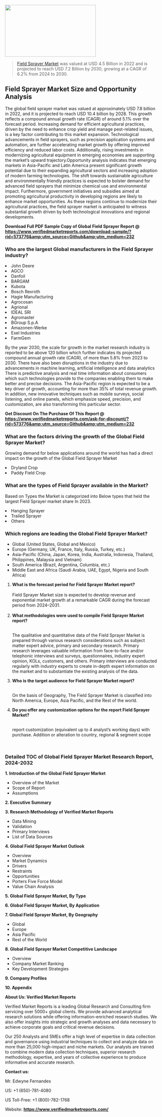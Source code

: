 
<img src="https://ffe5etoiles.com/wp-content/uploads/2024/12/MST1-300x171.png" alt="" width="300" height="171" class="alignnone size-medium wp-image-20088" /><blockquote><p><p><a href="https://www.verifiedmarketreports.com/download-sample/?rid=573776&utm_source=Github&utm_medium=232" target="_blank">Field Sprayer Market</a> was valued at USD 4.5 Billion in 2022 and is projected to reach USD 7.2 Billion by 2030, growing at a CAGR of 6.2% from 2024 to 2030.</p></blockquote><p><h2>Field Sprayer Market Size and Opportunity Analysis</h2>The global field sprayer market was valued at approximately USD 7.8 billion in 2022, and it is projected to reach USD 10.4 billion by 2028. This growth reflects a compound annual growth rate (CAGR) of around 5.1% over the forecast period. Increasing demand for efficient agricultural practices, driven by the need to enhance crop yield and manage pest-related issues, is a key factor contributing to this market expansion. Technological advancements in field sprayers, such as precision application systems and automation, are further accelerating market growth by offering improved efficiency and reduced labor costs. Additionally, rising investments in modernizing agricultural equipment in emerging economies are supporting the market’s upward trajectory.Opportunity analysis indicates that emerging markets in Asia-Pacific and Latin America present significant growth potential due to their expanding agricultural sectors and increasing adoption of modern farming technologies. The shift towards sustainable agriculture and environmentally friendly practices is expected to bolster demand for advanced field sprayers that minimize chemical use and environmental impact. Furthermore, government initiatives and subsidies aimed at promoting agricultural productivity in developing regions are likely to enhance market opportunities. As these regions continue to modernize their agricultural practices, the field sprayer market is anticipated to witness substantial growth driven by both technological innovations and regional developments.</p><p class=""><strong>Download Full PDF Sample Copy of Global Field Sprayer Report @ <a href="https://www.verifiedmarketreports.com/download-sample/?rid=573776&amp;utm_source=Github&amp;utm_medium=232" target="_blank">https://www.verifiedmarketreports.com/download-sample/?rid=573776&amp;utm_source=Github&amp;utm_medium=232</a></strong></p><h3 id="" class="">Who are the largest Global manufacturers in the Field Sprayer industry?</h3><p><li>John Deere</li><li> AGCO</li><li> Danfoil</li><li> BARGAM</li><li> Kubota</li><li> Bosch Rexroth</li><li> Hagie Manufacturing</li><li> Agrocosan</li><li> Agrional</li><li> IDEAL SRl</li><li> Agromaster</li><li> BGroup S.p.A</li><li> Amazonen-Werke</li><li> Exel Industries</li><li> FarmGem</li></p><div class=""><div class="" dir="" data-message-author-role="" data-message-id="" data-message-model-slug=""><div class=""><div class=""><div class=""><div class="" dir="" data-message-author-role="" data-message-id="" data-message-model-slug=""><div class=""><div class=""><p>By the year 2030, the scale for growth in the market research industry is reported to be above 120 billion which further indicates its projected compound annual growth rate (CAGR), of more than 5.8% from 2023 to 2030. There have also been disruptions in the industry due to advancements in machine learning, artificial intelligence and data analytics There is predictive analysis and real time information about consumers which such technologies provide to the companies enabling them to make better and precise decisions. The Asia-Pacific region is expected to be a key driver of growth, accounting for more than 35% of total revenue growth. In addition, new innovative techniques such as mobile surveys, social listening, and online panels, which emphasize speed, precision, and customization, are also transforming this particular sector.</p><p><strong>Get Discount On The Purchase Of This Report @&nbsp; <a href="https://www.verifiedmarketreports.com/ask-for-discount/?rid=573776&amp;utm_source=Github&amp;utm_medium=232" target="_blank">https://www.verifiedmarketreports.com/ask-for-discount/?rid=573776&amp;utm_source=Github&amp;utm_medium=232</a></strong></p></div></div></div></div></div></div></div></div><h3 id="" class="">What are the factors driving the growth of the Global Field Sprayer Market?</h3><p id="" class="">Growing demand for below applications around the world has had a direct impact on the growth of the Global Field Sprayer Market</p><p id="" class=""><li>Dryland Crop</li><li> Paddy Field Crop</li></p><h3 id="" class="">What are the types of Field Sprayer available in the Market?</h3><p id="" class="">Based on Types the Market is categorized into Below types that held the largest Field Sprayer market share In 2023.</p><p id="" class=""><li>Hanging Sprayer</li><li> Trailed Sprayer</li><li> Others</li></p><h3 id="" class="">Which regions are leading the Global Field Sprayer Market?</h3><ul><li>Global (United States, Global and Mexico)</li><li>Europe (Germany, UK, France, Italy, Russia, Turkey, etc.)</li><li>Asia-Pacific (China, Japan, Korea, India, Australia, Indonesia, Thailand, Philippines, Malaysia and Vietnam)</li><li>South America (Brazil, Argentina, Columbia, etc.)</li><li>Middle East and Africa (Saudi Arabia, UAE, Egypt, Nigeria and South Africa)</li></ul><p><ol><li><strong>What is the forecast period for Field Sprayer Market report?<br /></strong><br /><span data-sheets-root="1" data-sheets-value="{&quot;1&quot;:2,&quot;2&quot;:&quot;XXXX size is expected to develop revenue and exponential market growth at a remarkable CAGR during the forecast period from 2024&ndash;2030.&quot;}" data-sheets-userformat="{&quot;2&quot;:12674,&quot;4&quot;:{&quot;1&quot;:2,&quot;2&quot;:16776960},&quot;10&quot;:2,&quot;11&quot;:0,&quot;15&quot;:&quot;Arial&quot;,&quot;16&quot;:12}">Field Sprayer Market size is expected to develop revenue and exponential market growth at a remarkable CAGR during the forecast period from 2024&ndash;2031.</span><br /><br /></li><li><strong>What methodologies were used to compile Field Sprayer Market report?<br /><br /></strong><p>The qualitative and quantitative data of the&nbsp;Field Sprayer Market is prepared through various research considerations such as subject matter expert advice, primary and secondary research. Primary research leverages valuable information from face-to-face and/or telephonic interviews and surveys, questionnaires, industry expert opinion, KOLs, customers, and others. Primary interviews are conducted regularly with industry experts to create in-depth expert information on the market and to substantiate the existing analysis of the data.&nbsp;</p></li><li><strong>Who is the target audience for Field Sprayer Market report?<br /><br /></strong><p>On the basis of Geography, The&nbsp;Field Sprayer Market is classified into North America, Europe, Asia Pacific, and the Rest of the world.</p></li><li><strong>Do you offer any customization options for the report Field Sprayer Market?<br /><br /></strong><p>report customization (equivalent up to 4 analyst&rsquo;s working days) with purchase. Addition or alteration to country, regional &amp; segment scope</p><p>&nbsp;</p></li></ol></p><h3 id="" class="">Detailed TOC of Global Field Sprayer Market Research Report, 2024-2032</h3><p id="" class=""><strong>1. Introduction of the Global Field Sprayer Market</strong></p><ul><li>Overview of the Market</li><li>Scope of Report</li><li>Assumptions</li></ul><p id="" class=""><strong>2. Executive Summary</strong></p><p id="" class=""><strong>3. Research Methodology of&nbsp;Verified Market Reports</strong></p><ul><li>Data Mining</li><li>Validation</li><li>Primary Interviews</li><li>List of Data Sources</li></ul><p id="" class=""><strong>4. Global Field Sprayer Market Outlook</strong></p><ul><li>Overview</li><li>Market Dynamics</li><li>Drivers</li><li>Restraints</li><li>Opportunities</li><li>Porters Five Force Model</li><li>Value Chain Analysis</li></ul><p id="" class=""><strong>5. Global Field Sprayer Market, By&nbsp;Type</strong></p><p id="" class=""><strong>6. Global Field Sprayer Market, By Application</strong></p><p id="" class=""><strong>7. Global Field Sprayer Market, By Geography</strong></p><ul><li>Global</li><li>Europe</li><li>Asia Pacific</li><li>Rest of the World</li></ul><p id="" class=""><strong>8. Global Field Sprayer Market Competitive Landscape</strong></p><ul><li>Overview</li><li>Company Market Ranking</li><li>Key Development Strategies</li></ul><p id="" class=""><strong>9. Company Profiles</strong></p><p id="" class=""><strong>10. Appendix</strong></p><p id="" class=""><strong>About Us: Verified Market Reports</strong></p><p id="" class="">Verified Market Reports is a leading Global Research and Consulting firm servicing over 5000+ global clients. We provide advanced analytical research solutions while offering information-enriched research studies. We also offer insights into strategic and growth analyses and data necessary to achieve corporate goals and critical revenue decisions.</p><p id="" class="">Our 250 Analysts and SMEs offer a high level of expertise in data collection and governance using industrial techniques to collect and analyze data on more than 25,000 high-impact and niche markets. Our analysts are trained to combine modern data collection techniques, superior research methodology, expertise, and years of collective experience to produce informative and accurate research.</p><p id="" class=""><strong>Contact us:</strong></p><p id="" class="">Mr. Edwyne Fernandes</p><p id="" class="">US: +1 (650)-781-4080</p><p id="" class="">US Toll-Free: +1 (800)-782-1768</p><p id="" class="">Website: <a target="" data-test-app-aware-link=""><strong>https://www.verifiedmarketreports.com/</strong></a></p>
